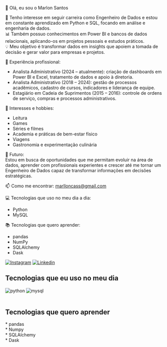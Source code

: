👋 Olá, eu sou o Marlon Santos

🌱 Tenho interesse em seguir carreira como Engenheiro de Dados e estou em constante aprendizado em Python e SQL, focando em análise e engenharia de dados.  
📊 Também possuo conhecimentos em Power BI e bancos de dados relacionais, aplicando-os em projetos pessoais e estudos práticos.  
💡 Meu objetivo é transformar dados em insights que apoiem a tomada de decisão e gerar valor para empresas e projetos.

💼 Experiência profissional:  
- Analista Administrativo (2024 – atualmente): criação de dashboards em Power BI e Excel, tratamento de dados e apoio à diretoria.
- Analista Administrativo (2018 – 2024): gestão de processos acadêmicos, cadastro de cursos, indicadores e liderança de equipe.
- Estagiário em Cadeia de Suprimentos (2015 – 2016): controle de ordens de serviço, compras e processos administrativos.

🎯 Interesses e hobbies:  
- Leitura
- Games 
- Séries e filmes  
- Academia e práticas de bem-estar físico  
- Viagens
- Gastronomia e experimentação culinária  

🚀 Futuro:  
Estou em busca de oportunidades que me permitam evoluir na área de dados, aprender com profissionais experientes e crescer até me tornar um Engenheiro de Dados capaz de transformar informações em decisões estratégicas.

📫 Como me encontrar: [marlloncass@gmail.com](mailto:marlloncass@gmail.com)

💻 Tecnologias que uso no meu dia a dia:  
- Python  
- MySQL  

📚 Tecnologias que quero aprender:  
- pandas  
- NumPy  
- SQLAlchemy  
- Dask


[![Instagram](https://img.shields.io/badge/Instagram-E4405F?style=for-the-badge&logo=instagram&logoColor=white)](https://www.instagram.com/mca_santoss/)
[![Linkedin](https://img.shields.io/badge/LinkedIn-0077B5?style=for-the-badge&logo=linkedin&logoColor=white)](https://www.linkedin.com/in/marlloncas/)

## Tecnologias que eu uso no meu dia

<div style="display: inline_block">
  <img align="center" alt="python" src="https://img.shields.io/badge/Python-14354C?style=for-the-badge&logo=python&logoColor=white" />
  <img align="center" alt="mysql" src="https://img.shields.io/badge/MySQL-00000F?style=for-the-badge&logo=mysql&logoColor=white" />  
    
</div><br/>

## Tecnologias que quero aprender

<div style="display: inline_block">
  * pandas <br>
  * Numpy<br>
  * SQLAlchemy<br>
  * Dask<br>

</div><br/>
